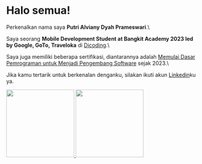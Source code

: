 # Halo semua! 

Perkenalkan nama saya **Putri Alviany Dyah Prameswari**.\

Saya seorang **Mobile Development Student at Bangkit Academy 2023 led by Google, GoTo, Traveloka** di [Dicoding](https://www.dicoding.com/).\

Saya juga memiliki beberapa sertifikasi, diantarannya adalah [Memulai Dasar Pemrograman untuk Menjadi Pengembang Software](https://www.dicoding.com/certificates/NVP7OD3MGPR0) sejak 2023.\

Jika kamu tertarik untuk berkenalan denganku, silakan ikuti akun [Linkedin](https://www.linkedin.com/in/putrialviany)ku ya.

<p align="left">
<a href="https://github.com/ptrdyp">
  <img height="180em" src="https://github-readme-stats-eight-theta.vercel.app/api?username=ptrdyp&show_icons=true&theme=algolia&include_all_commits=true&count_private=true"/>
  <img height="180em" src="https://github-readme-stats-eight-theta.vercel.app/api/top-langs/?username=ptrdyp&layout=compact&langs_count=8&theme=algolia"/>
</a>
</p>
